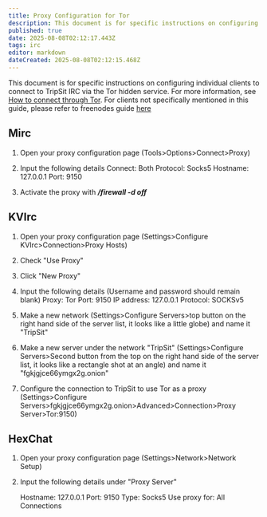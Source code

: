 ```yaml
---
title: Proxy Configuration for Tor
description: This document is for specific instructions on configuring individual clients to connect to TripSit IRC via the Tor hidden service.
published: true
date: 2025-08-08T02:12:17.443Z
tags: irc
editor: markdown
dateCreated: 2025-08-08T02:12:15.468Z
---
```


This document is for specific instructions on configuring individual clients to connect to TripSit IRC via the Tor hidden service. For more information, see [How to connect through Tor](/en/archive/how-to-connect-through-tor). For clients not specifically mentioned in this guide, please refer to freenodes guide [here](https://trac.torproject.org/projects/tor/wiki/doc/TorifyHOWTO/IrcSilc#IRCclientspecificinstructions)

## Mirc
1. Open your proxy configuration page (Tools>Options>Connect>Proxy)

2. Input the following details
   Connect: Both
   Protocol: Socks5
   Hostname: 127.0.0.1
   Port: 9150

3. Activate the proxy with ***/firewall -d off***

## KVIrc

1. Open your proxy configuration page (Settings>Configure KVIrc>Connection>Proxy Hosts)

2. Check "Use Proxy"

3. Click "New Proxy"

4. Input the following details (Username and password should remain blank)
   Proxy: Tor
   Port: 9150
   IP address: 127.0.0.1
   Protocol: SOCKSv5

5. Make a new network (Settings>Configure Servers>top button on the right hand side of the server list, it looks like a little globe) and name it "TripSit"

6. Make a new server under the network "TripSit" (Settings>Configure Servers>Second button from the top on the right hand side of the server list, it looks like a rectangle shot at an angle) and name it "fgkjgjce66ymgx2g.onion"

7. Configure the connection to TripSit to use Tor as a proxy (Settings>Configure Servers>fgkjgjce66ymgx2g.onion>Advanced>Connection>Proxy Server>Tor:9150)

## HexChat

1. Open your proxy configuration page (Settings>Network>Network Setup)

2. Input the following details under "Proxy Server"

   Hostname: 127.0.0.1
   Port: 9150
   Type: Socks5
   Use proxy for: All Connections